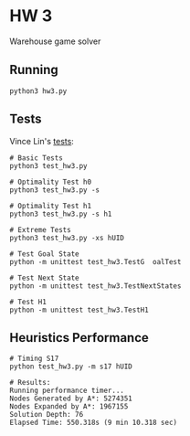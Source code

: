 # HW 3
Warehouse game solver

## Running
```shell
python3 hw3.py
```

## Tests

Vince Lin's [tests](https://gist.github.com/vinlin24/5379704763a06952d91c0af0f52ddbb3):
```shell
# Basic Tests
python3 test_hw3.py

# Optimality Test h0
python3 test_hw3.py -s

# Optimality Test h1
python3 test_hw3.py -s h1

# Extreme Tests
python3 test_hw3.py -xs hUID

# Test Goal State
python -m unittest test_hw3.TestG  oalTest

# Test Next State
python -m unittest test_hw3.TestNextStates

# Test H1
python -m unittest test_hw3.TestH1
```

## Heuristics Performance
```shell
# Timing S17
python test_hw3.py -m s17 hUID

# Results:
Running performance timer...
Nodes Generated by A*: 5274351
Nodes Expanded by A*: 1967155
Solution Depth: 76
Elapsed Time: 550.318s (9 min 10.318 sec)
```
